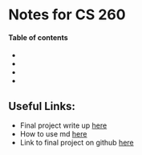 # Notes for CS 260
#### Table of contents
*
*
*
*

## Useful Links:
* Final project write up [here](README.md)
* How to use md [here](https://docs.github.com/en/get-started/writing-on-github/getting-started-with-writing-and-formatting-on-github/basic-writing-and-formatting-syntax#relative-links)
* Link to final project on github [here](https://github.com/KrazyLama789/startup)